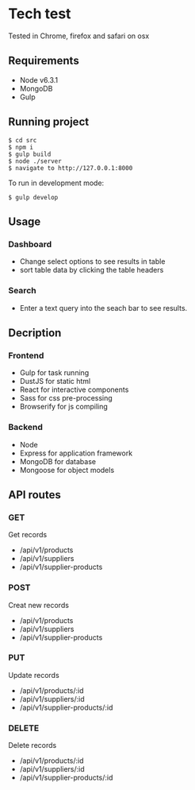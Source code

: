 # Tech test

Tested in Chrome, firefox and safari on osx

## Requirements

- Node v6.3.1
- MongoDB
- Gulp

## Running project

```
$ cd src
$ npm i
$ gulp build
$ node ./server
$ navigate to http://127.0.0.1:8000
```

To run in development mode:
```
$ gulp develop
```

## Usage
### Dashboard
- Change select options to see results in table
- sort table data by clicking the table headers

### Search
- Enter a text query into the seach bar to see results.

## Decription
### Frontend
- Gulp for task running
- DustJS for static html
- React for interactive components
- Sass for css pre-processing
- Browserify for js compiling


### Backend
- Node
- Express for application framework
- MongoDB for database
- Mongoose for object models

## API routes

### GET
Get records
- /api/v1/products
- /api/v1/suppliers
- /api/v1/supplier-products

### POST
Creat new records
- /api/v1/products
- /api/v1/suppliers
- /api/v1/supplier-products

### PUT
Update records
- /api/v1/products/:id
- /api/v1/suppliers/:id
- /api/v1/supplier-products/:id

### DELETE
Delete records
- /api/v1/products/:id
- /api/v1/suppliers/:id
- /api/v1/supplier-products/:id
